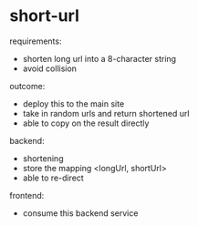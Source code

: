 # short-url

requirements:
- shorten long url into a 8-character string
- avoid collision

outcome:
- deploy this to the main site
- take in random urls and return shortened url
- able to copy on the result directly

backend:
- shortening
- store the mapping <longUrl, shortUrl>
- able to re-direct

frontend:
- consume this backend service
